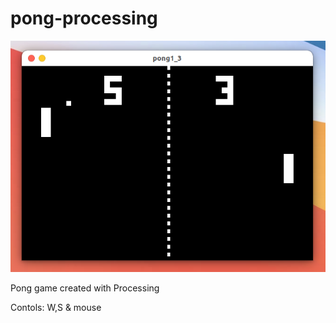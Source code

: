 # pong-processing

<img src="https://github.com/michaelkolesidis/pong-processing/blob/main/screenshots/pong-screenshot.png">

Pong game created with Processing

Contols:
W,S & mouse

